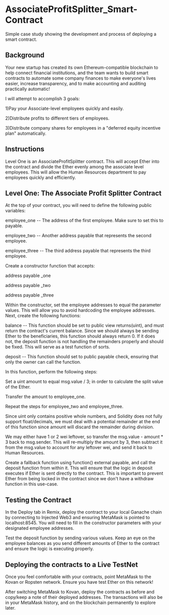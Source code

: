 # AssociateProfitSplitter_Smart-Contract
Simple case study showing the development and process of deploying a smart contract.  

## Background
Your new startup has created its own Ethereum-compatible blockchain to help connect financial institutions, and the team wants to build smart contracts to automate some company finances to make everyone's lives easier, increase transparency, and to make accounting and auditing practically automatic!

I will attempt to accomplish 3 goals:

1)Pay your Associate-level employees quickly and easily.

2)Distribute profits to different tiers of employees.

3)Distribute company shares for employees in a "deferred equity incentive plan" automatically.

## Instructions

Level One is an AssociateProfitSplitter contract. This will accept Ether into the contract and divide the Ether evenly among the associate level employees. This will allow the Human Resources department to pay employees quickly and efficiently.

## Level One: The Associate Profit Splitter Contract
At the top of your contract, you will need to define the following public variables:

employee_one -- The address of the first employee. Make sure to set this to payable.

employee_two -- Another address payable that represents the second employee.

employee_three -- The third address payable that represents the third employee.


Create a constructor function that accepts:

address payable _one

address payable _two

address payable _three

Within the constructor, set the employee addresses to equal the parameter values. This will allow you to avoid hardcoding the employee addresses.
Next, create the following functions:

balance -- This function should be set to public view returns(uint), and must return the contract's current balance. Since we should always be sending Ether to the beneficiaries, this function should always return 0. If it does not, the deposit function is not handling the remainders properly and should be fixed. This will serve as a test function of sorts.

deposit -- This function should set to public payable check, ensuring that only the owner can call the function.

In this function, perform the following steps:

Set a uint amount to equal msg.value / 3; in order to calculate the split value of the Ether.

Transfer the amount to employee_one.

Repeat the steps for employee_two and employee_three.

Since uint only contains positive whole numbers, and Solidity does not fully support float/decimals, we must deal with a potential remainder at the end of this function since amount will discard the remainder during division.

We may either have 1 or 2 wei leftover, so transfer the msg.value - amount * 3 back to msg.sender. This will re-multiply the amount by 3, then subtract it from the msg.value to account for any leftover wei, and send it back to Human Resources.

Create a fallback function using function() external payable, and call the deposit function from within it. This will ensure that the logic in deposit executes if Ether is sent directly to the contract. This is important to prevent Ether from being locked in the contract since we don't have a withdraw function in this use-case.

## Testing the Contract
In the Deploy tab in Remix, deploy the contract to your local Ganache chain by connecting to Injected Web3 and ensuring MetaMask is pointed to localhost:8545.
You will need to fill in the constructor parameters with your designated employee addresses.

Test the deposit function by sending various values. Keep an eye on the employee balances as you send different amounts of Ether to the contract and ensure the logic is executing properly.

## Deploying the contracts to a Live TestNet
Once you feel comfortable with your contracts, point MetaMask to the Kovan or Ropsten network. Ensure you have test Ether on this network!

After switching MetaMask to Kovan, deploy the contracts as before and copy/keep a note of their deployed addresses. The transactions will also be in your MetaMask history, and on the blockchain permanently to explore later.